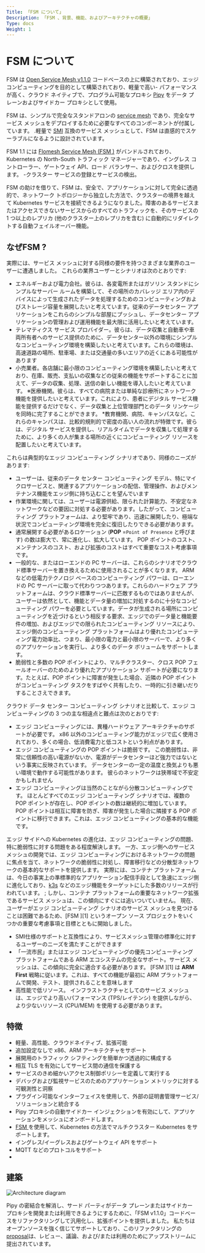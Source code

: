 ```yaml
---
Title: 「FSM について」
Description: 「FSM 、背景、機能、およびアーキテクチャの概要」
Type: docs
Weight: 1
---
```


# FSM について

FSM は [Open Service Mesh v1.1.0](https://github.com/openservicemesh/fsm/tree/release-v1.1) コードベースの上に構築されており、エッジ コンピューティングを目的として構築されており、軽量で高い- パフォーマンスが高く、クラウド ネイティブで、プログラム可能なプロキシ [Pipy](https://github.com/flomesh-io/pipy) をデータ プレーンおよびサイドカー プロキシとして使用。

FSM は、シンプルで完全なスタンドアロンの [service mesh](https://en.wikipedia.org/wiki/Service_mesh) であり、完全なサービス メッシュをデプロイするために必要なすべてのコンポーネントが付属しています。 .軽量で [SMI](https://smi-spec.io/) 互換のサービス メッシュとして、FSM は直感的でスケーラブルになるように設計されています。

FSM 1.1 には [Flomesh Service Mesh (FSM )](https://github.com/flomesh-io/FSM ) がバンドルされており、Kubernetes の North-South トラフィック マネージャーであり、イングレス コントローラー、ゲートウェイ API、ロード バランサー、およびクロスを提供します。 -クラスター サービスの登録とサービスの検出。

FSM の助けを借りて、FSM は、安全で、アプリケーションに対して完全に透過的で、ネットワーク トポロジーから独立した方法で、クラスターの境界を越えて Kubernetes サービスを接続できるようになりました。障害のあるサービスまたはアクセスできないサービスからのすべてのトラフィックを、そのサービスの 1 つ以上のレプリカ (他のクラスター上のレプリカを含む) に自動的にリダイレクトする自動フェイルオーバー機能。

## なぜFSM ?

実際には、サービス メッシュに対する同様の要件を持つさまざまな業界のユーザーに遭遇しました。 これらの業界ユーザーとシナリオは次のとおりです:

* エネルギーおよび電力会社。彼らは、各変電所またはガソリン スタンドにシンプルなサーバー ルームを構築して、その場所のカバレッジ エリア内のデバイスによって生成されたデータを処理するためのコンピューティングおよびストレージ容量を展開したいと考えています。従来のデータセンター アプリケーションをこれらのシンプルな部屋にプッシュし、データセンター アプリケーションの管理および運用機能を最大限に活用したいと考えています。
* テレマティクス サービス プロバイダー。彼らは、データ収集と自動車や車両所有者へのサービス提供のために、データセンター以外の環境にシンプルなコンピューティング環境を構築したいと考えています。これらの環境は、高速道路の場所、駐車場、または交通量の多いエリアの近くにある可能性があります
* 小売業者。各店舗に最小限のコンピューティング環境を構築したいと考えており、在庫、販売、支払いの収集などの従来の機能をサポートすることに加えて、データの収集、処理、送信の新しい機能を導入したいと考えています。
※医療機関。彼らは、すべての病院または単純な診療所にネットワーク機能を提供したいと考えています。これにより、患者にデジタル サービス機能を提供するだけでなく、データ収集と上位管理部門とのデータ リンケージを同時に完了することができます。
*教育機関、病院、キャンパスなど。これらのキャンパスは、比較的規則的で密度の高い人の流れが特徴です。彼らは、デジタル サービスを提供し、リアルタイムでデータを収集して処理するために、より多くの人が集まる場所の近くにコンピューティング リソースを配置したいと考えています。

これらは典型的なエッジ コンピューティング シナリオであり、同様のニーズがあります:
 
* ユーザーは、従来のデータ センター コンピューティング モデル、特にマイクロサービスと、関連するアプリケーションの配信、管理操作、およびメンテナンス機能をエッジ側に持ち込むことを望んでいます
* 作業環境に関しては、ユーザーは電源供給、限られた計算能力、不安定なネットワークなどの要因に対処する必要があります。したがって、コンピューティング プラットフォームは、より堅牢であり、迅速に展開したり、極端な状況でコンピューティング環境を完全に復旧したりできる必要があります。
* 通常展開する必要があるロケーション (**POP** =`Point of Presence` と呼びます) の数は膨大で、常に進化し、拡大しています。 POP ポイントのコスト、メンテナンスのコスト、および拡張のコストはすべて重要なコスト考慮事項です。
* 一般的な、またはローエンドの PC サーバーは、これらのシナリオでクラウド標準サーバーを置き換えるために使用されることが多くなります。 ARM などの低電力テクノロジ ベースのコンピューティング パワーは、ローエンドの PC サーバーに取って代わりつつあります。これらのハードウェア プラットフォームは、クラウド標準サーバーに匹敵するものではありませんが、ユーザーは依然として、機能とデータ量の増加に対処するのに十分なコンピューティング パワーを必要としています。データが生成される場所にコンピューティングを近づけるという相反する要求、エッジでのデータ量と機能要件の増加、およびエッジでの限られたコンピューティング リソースにより、エッジ側のコンピューティング プラットフォームはより優れたコンピューティング電力効率比、つまり、最小限の電力と最小限のサーバーで、より多くのアプリケーションを実行し、より多くのデータ ボリュームをサポートします。
* 脆弱性と多数の POP ポイントにより、マルチクラスター、クロス POP フェールオーバーのためのより優れたアプリケーション サポートが必要になります。たとえば、POP ポイントに障害が発生した場合、近隣の POP ポイントがコンピューティング タスクをすばやく共有したり、一時的に引き継いだりすることさえできます。

クラウド データ センター コンピューティング シナリオと比較して、エッジ コンピューティングの 3 つの主な相違点と難点は次のとおりです:

* エッジ コンピューティングには、異種ハードウェア アーキテクチャのサポートが必要です。 x86 以外のコンピューティング能力がエッジで広く使用されており、多くの場合、低消費電力と低コストという利点があります。
* エッジ コンピューティングの POP ポイントは脆弱です。 この脆弱性は、非常に信頼性の高い電源がないか、電源がデータセンターほど強力ではないという事実に反映されています。 データセンターの一定の温度と換気よりも悪い環境で動作する可能性があります。 彼らのネットワークは狭帯域で不安定かもしれません
* エッジ コンピューティングは当然のことながら分散コンピューティングです。 ほとんどすべてのエッジ コンピューティング シナリオでは、複数の POP ポイントが存在し、POP ポイントの数は継続的に増加しています。 POP ポイントは相互に障害を防ぎ、障害が発生した場合に隣接する POP ポイントに移行できます。これは、エッジ コンピューティングの基本的な機能です。

エッジ サイドへの Kubernetes の進化は、エッジ コンピューティングの問題、特に脆弱性に対する問題をある程度解決します。 一方、エッジ側へのサービス メッシュの開発では、エッジ コンピューティングにおけるネットワークの問題に焦点を当て、ネットワークの脆弱性に対処し、障害移行などの分散型ネットワークの基本的なサポートを提供します。 実際には、コンテナ プラットフォームは、今日の事実上の準標準的なアプリケーション配信手段として急速にエッジ側に進化しており、[k3s](https://k3s.io) などのエッジ機能をターゲットにした多数のリリースが行われています。 ; しかし、コンテナ プラットフォームの重要なネットワーク拡張であるサービス メッシュは、この傾向にすぐには追いついていません。 現在、ユーザーがエッジ コンピューティング シナリオのサービス メッシュを見つけることは困難であるため、[FSM ][1] というオープン ソース プロジェクトをいくつかの重要な考慮事項と目標とともに開始しました。

* SMI仕様のサポートと互換性により、サービスメッシュ管理の標準化に対するユーザーのニーズを満たすことができます
* 「一流市民」またはエッジ コンピューティングの優先コンピューティング プラットフォームである ARM エコシステムの完全なサポート。サービス メッシュは、この傾向に完全に適合する必要があります。 [FSM ][1] は **ARM First** 戦略に従います。これは、すべての機能が最初に ARM プラットフォームで開発、テスト、提供されることを意味します
* 高性能で低リソース。 インフラストラクチャとしてのサービス メッシュは、エッジでより高いパフォーマンス (TPS/レイテンシ) を提供しながら、より少ないリソース (CPU/MEM) を使用する必要があります。

## 特徴

* 軽量、高性能、クラウドネイティブ、拡張可能
* 追加設定なしで x86、ARM アーキテクチャをサポート
* 展開用のトラフィック シフティングを簡単かつ透過的に構成する
* 相互 TLS を有効にしてサービス間の通信を保護する
* サービスのきめ細かいアクセス制御ポリシーを定義して実行する
* デバッグおよび監視サービスのためのアプリケーション メトリックに対する可観測性と洞察
* プラグイン可能なインターフェイスを使用して、外部の証明書管理サービス/ソリューションと統合する
* Pipy プロキシの自動サイドカー インジェクションを有効にして、アプリケーションをメッシュにオンボードします。
* [FSM ](https://github.com/flomesh-io/FSM ) を使用して、Kubernetes の方法でマルチクラスター Kubernetes をサポートします。
* イングレス/イーグレスおよびゲートウェイ API をサポート
* MQTT などのプロトコルをサポート
* 
## 建築

![Architecture diagram](https://user-images.githubusercontent.com/2224492/176060685-8504c433-c91b-4f9e-9754-f9ccb6c28a87.png)

Pipy の密結合を解消し、サード パーティがデータ プレーンまたはサイドカー プロキシを開発または利用できるようにするために、「FSM v1.1.0」コードベースをリファクタリングして汎用化し、拡張ポイントを提供しました。 私たちはオープンソースを強く信じてサポートしており、このリファクタリングの[proposal](https://github.com/openservicemesh/fsm/issues/4874)は、レビュー、議論、および/または利用のためにアップストリームに提出されています。